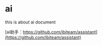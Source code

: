 # ai

this is about ai document

[ai助手：https://github.com/ibiteam/assistant](https://github.com/ibiteam/assistant)
